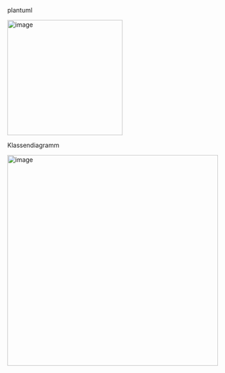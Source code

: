 plantuml

<img width="262" alt="image" src="https://github.com/user-attachments/assets/85e867ca-b820-4ef7-81a3-82d0894fbc37" />


Klassendiagramm


<img width="479" alt="image" src="https://github.com/user-attachments/assets/f721c279-f8a6-40d5-b46f-be91f16d1fb2" />
